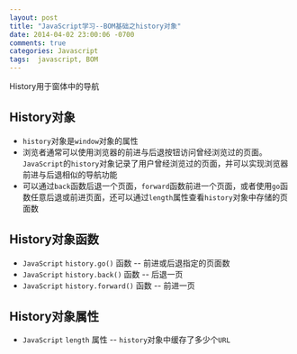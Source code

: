 ```yaml
---
layout: post
title: "JavaScript学习--BOM基础之history对象"
date: 2014-04-02 23:00:06 -0700
comments: true
categories: Javascript
tags:  javascript, BOM
---
```


History用于窗体中的导航

## History对象

* `history`对象是`window`对象的属性
* 浏览者通常可以使用浏览器的前进与后退按钮访问曾经浏览过的页面。`JavaScript`的`history`对象记录了用户曾经浏览过的页面，并可以实现浏览器前进与后退相似的导航功能
* 可以通过`back`函数后退一个页面，`forward`函数前进一个页面，或者使用`go`函数任意后退或前进页面，还可以通过`length`属性查看`history`对象中存储的页面数



## History对象函数

* `JavaScript` `history.go()` 函数 -- 前进或后退指定的页面数
* `JavaScript` `history.back()` 函数 -- 后退一页
* `JavaScript` `history.forward()` 函数 -- 前进一页

## History对象属性

* `JavaScript` `length` 属性 -- `history`对象中缓存了多少个`URL`


